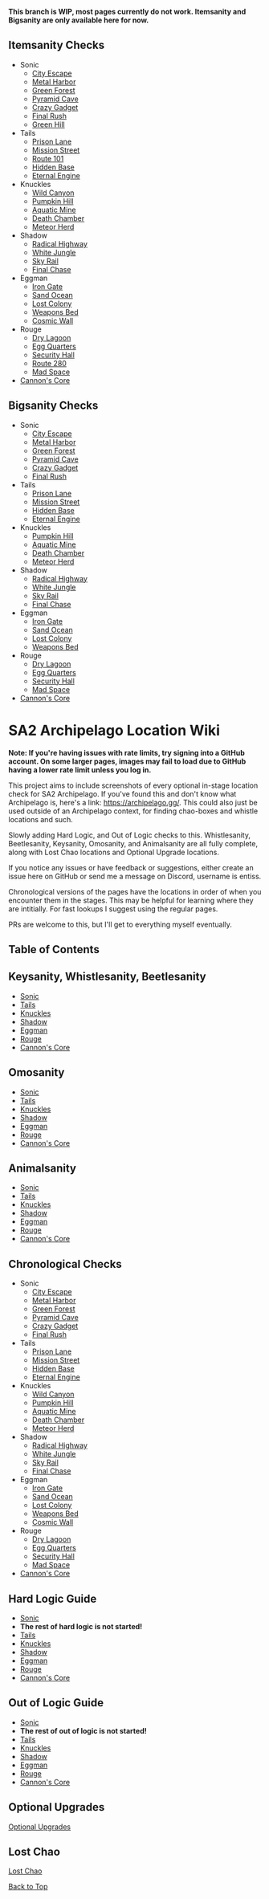 **This branch is WIP, most pages currently do not work. Itemsanity and Bigsanity are only available here for now.**

## Itemsanity Checks
- Sonic
  - [City Escape](./Sonic/CityEscapeItemsanity.md)
  - [Metal Harbor](./Sonic/MetalHarborItemsanity.md)
  - [Green Forest](./Sonic/GreenForestItemsanity.md)
  - [Pyramid Cave](./Sonic/PyramidCaveItemsanity.md)
  - [Crazy Gadget](./Sonic/CrazyGadgetItemsanity.md)
  - [Final Rush](./Sonic/FinalRushItemsanity.md)
  - [Green Hill](./Sonic/GreenHillItemsanity.md)
- Tails
  - [Prison Lane](./Tails/PrisonLaneItemsanity.md)
  - [Mission Street](./Tails/MissionStreetItemsanity.md)
  - [Route 101](./Tails/Route101Itemsanity.md)
  - [Hidden Base](./Tails/HiddenBaseItemsanity.md)
  - [Eternal Engine](./Tails/EternalEngineItemsanity.md)
- Knuckles
  - [Wild Canyon](./Knuckles/WildCanyonItemsanity.md)
  - [Pumpkin Hill](./Knuckles/PumpkinHillItemsanity.md)
  - [Aquatic Mine](./Knuckles/AquaticMineItemsanity.md)
  - [Death Chamber](./Knuckles/DeathChamberItemsanity.md)
  - [Meteor Herd](./Knuckles/MeteorHerdItemsanity.md)
- Shadow
  - [Radical Highway](./Shadow/RadicalHighwayItemsanity.md)
  - [White Jungle](./Shadow/WhiteJungleItemsanity.md)
  - [Sky Rail](./Shadow/SkyRailItemsanity.md)
  - [Final Chase](./Shadow/FinalChaseItemsanity.md)
- Eggman
  - [Iron Gate](./Eggman/IronGateItemsanity.md)
  - [Sand Ocean](./Eggman/SandOceanItemsanity.md)
  - [Lost Colony](./Eggman/LostColonyItemsanity.md)
  - [Weapons Bed](./Eggman/WeaponsBedItemsanity.md)
  - [Cosmic Wall](./Eggman/CosmicWallItemsanity.md)
- Rouge
  - [Dry Lagoon](./Rouge/DryLagoonItemsanity.md)
  - [Egg Quarters](./Rouge/EggQuartersItemsanity.md)
  - [Security Hall](./Rouge/SecurityHallItemsanity.md)
  - [Route 280](./Rouge/Route280Itemsanity.md)
  - [Mad Space](./Rouge/MadSpaceItemsanity.md)
- [Cannon's Core](./CannonsCore/CannonsCoreItemsanity.md)

## Bigsanity Checks
- Sonic
  - [City Escape](./Sonic/CityEscapeBigsanity.md)
  - [Metal Harbor](./Sonic/MetalHarborBigsanity.md)
  - [Green Forest](./Sonic/GreenForestBigsanity.md)
  - [Pyramid Cave](./Sonic/PyramidCaveBigsanity.md)
  - [Crazy Gadget](./Sonic/CrazyGadgetBigsanity.md)
  - [Final Rush](./Sonic/FinalRushBigsanity.md)
- Tails
  - [Prison Lane](./Tails/PrisonLaneBigsanity.md)
  - [Mission Street](./Tails/MissionStreetBigsanity.md)
  - [Hidden Base](./Tails/HiddenBaseBigsanity.md)
  - [Eternal Engine](./Tails/EternalEngineBigsanity.md)
- Knuckles
  - [Pumpkin Hill](./Knuckles/PumpkinHillBigsanity.md)
  - [Aquatic Mine](./Knuckles/AquaticMineBigsanity.md)
  - [Death Chamber](./Knuckles/DeathChamberBigsanity.md)
  - [Meteor Herd](./Knuckles/MeteorHerdBigsanity.md)
- Shadow
  - [Radical Highway](./Shadow/RadicalHighwayBigsanity.md)
  - [White Jungle](./Shadow/WhiteJungleBigsanity.md)
  - [Sky Rail](./Shadow/SkyRailBigsanity.md)
  - [Final Chase](./Shadow/FinalChaseBigsanity.md)
- Eggman
  - [Iron Gate](./Eggman/IronGateBigsanity.md)
  - [Sand Ocean](./Eggman/SandOceanBigsanity.md)
  - [Lost Colony](./Eggman/LostColonyBigsanity.md)
  - [Weapons Bed](./Eggman/WeaponsBedBigsanity.md)
- Rouge
  - [Dry Lagoon](./Rouge/DryLagoonBigsanity.md)
  - [Egg Quarters](./Rouge/EggQuartersBigsanity.md)
  - [Security Hall](./Rouge/SecurityHallBigsanity.md)
  - [Mad Space](./Rouge/MadSpaceBigsanity.md)
- [Cannon's Core](./CannonsCore/CannonsCoreBigsanity.md)

# SA2 Archipelago Location Wiki

**Note: If you're having issues with rate limits, try signing into a GitHub account. On some larger pages, images may fail to load due to GitHub having a lower rate limit unless you log in.**

This project aims to include screenshots of every optional in-stage location check for SA2 Archipelago. If you've found this and don't know what Archipelago is, here's a link: https://archipelago.gg/. This could also just be used outside of an Archipelago context, for finding chao-boxes and whistle locations and such.

Slowly adding Hard Logic, and Out of Logic checks to this.
Whistlesanity, Beetlesanity, Keysanity, Omosanity, and Animalsanity are all fully complete, along with Lost Chao locations and Optional Upgrade locations.

If you notice any issues or have feedback or suggestions, either create an issue here on GitHub or send me a message on Discord, username is entiss.

Chronological versions of the pages have the locations in order of when you encounter them in the stages. This may be helpful for learning where they are intitially. For fast lookups I suggest using the regular pages.

PRs are welcome to this, but I'll get to everything myself eventually.

## Table of Contents

## Keysanity, Whistlesanity, Beetlesanity
- [Sonic](./Sonic/Sonic.md)
- [Tails](./Tails/Tails.md)
- [Knuckles](./Knuckles/Knuckles.md)
- [Shadow](./Shadow/Shadow.md)
- [Eggman](./Eggman/Eggman.md)
- [Rouge](./Rouge/Rouge.md)
- [Cannon's Core](./CannonsCore/CannonsCore.md)

## Omosanity
- [Sonic](./Sonic/SonicOmosanity.md)
- [Tails](./Tails/TailsOmosanity.md)
- [Knuckles](./Knuckles/KnucklesOmosanity.md)
- [Shadow](./Shadow/ShadowOmosanity.md)
- [Eggman](./Eggman/EggmanOmosanity.md)
- [Rouge](./Rouge/RougeOmosanity.md)
- [Cannon's Core](./CannonsCore/CannonsCoreOmosanity.md)

## Animalsanity
- [Sonic](./Sonic/SonicAnimalsanity.md)
- [Tails](./Tails/TailsAnimalsanity.md)
- [Knuckles](./Knuckles/KnucklesAnimalsanity.md)
- [Shadow](./Shadow/ShadowAnimalsanity.md)
- [Eggman](./Eggman/EggmanAnimalsanity.md)
- [Rouge](./Rouge/RougeAnimalsanity.md)
- [Cannon's Core](./CannonsCore/CannonsCoreAnimalsanity.md)

## Chronological Checks
- Sonic
  - [City Escape](./Sonic/Chronological/CityEscapeChronological.md)
  - [Metal Harbor](./Sonic/Chronological/MetalHarborChronological.md)
  - [Green Forest](./Sonic/Chronological/GreenForestChronological.md)
  - [Pyramid Cave](./Sonic/Chronological/PyramidCaveChronological.md)
  - [Crazy Gadget](./Sonic/Chronological/CrazyGadgetChronological.md)
  - [Final Rush](./Sonic/Chronological/FinalRushChronological.md)
- Tails
  - [Prison Lane](./Tails/Chronological/PrisonLaneChronological.md)
  - [Mission Street](./Tails/Chronological/MissionStreetChronological.md)
  - [Hidden Base](./Tails/Chronological/HiddenBaseChronological.md)
  - [Eternal Engine](./Tails/Chronological/EternalEngineChronological.md)
- Knuckles
  - [Wild Canyon](./Knuckles/Chronological/WildCanyonChronological.md)
  - [Pumpkin Hill](./Knuckles/Chronological/PumpkinHillChronological.md)
  - [Aquatic Mine](./Knuckles/Chronological/AquaticMineChronological.md)
  - [Death Chamber](./Knuckles/Chronological/DeathChamberChronological.md)
  - [Meteor Herd](./Knuckles/Chronological/MeteorHerdChronological.md)
- Shadow
  - [Radical Highway](./Shadow/Chronological/RadicalHighwayChronological.md)
  - [White Jungle](./Shadow/Chronological/WhiteJungleChronological.md)
  - [Sky Rail](./Shadow/Chronological/SkyRailChronological.md)
  - [Final Chase](./Shadow/Chronological/FinalChaseChronological.md)
- Eggman
  - [Iron Gate](./Eggman/Chronological/IronGateChronological.md)
  - [Sand Ocean](./Eggman/Chronological/SandOceanChronological.md)
  - [Lost Colony](./Eggman/Chronological/LostColonyChronological.md)
  - [Weapons Bed](./Eggman/Chronological/WeaponsBedChronological.md)
  - [Cosmic Wall](./Eggman/Chronological/CosmicWallChronological.md)
- Rouge
  - [Dry Lagoon](./Rouge/Chronological/DryLagoonChronological.md)
  - [Egg Quarters](./Rouge/Chronological/EggQuartersChronological.md)
  - [Security Hall](./Rouge/Chronological/SecurityHallChronological.md)
  - [Mad Space](./Rouge/Chronological/MadSpaceChronological.md)
- [Cannon's Core](./CannonsCore/CannonsCoreChronological.md)

## Hard Logic Guide
- [Sonic](./Sonic/SonicHardLogic.md)
- **The rest of hard logic is not started!**
- [Tails](./Tails/TailsHardLogic.md)
- [Knuckles](./Knuckles/KnucklesHardLogic.md)
- [Shadow](./Shadow/ShadowHardLogic.md)
- [Eggman](./Eggman/EggmanHardLogic.md)
- [Rouge](./Rouge/RougeHardLogic.md)
- [Cannon's Core](./CannonsCore/CannonsCoreHardLogic.md)

## Out of Logic Guide
- [Sonic](./Sonic/SonicOutOfLogic.md)
- **The rest of out of logic is not started!**
- [Tails](./Tails/TailsOutOfLogic.md)
- [Knuckles](./Knuckles/KnucklesOutOfLogic.md)
- [Shadow](./Shadow/ShadowOutOfLogic.md)
- [Eggman](./Eggman/EggmanOutOfLogic.md)
- [Rouge](./Rouge/RougeOutOfLogic.md)
- [Cannon's Core](./CannonsCore/CannonsCoreOutOfLogic.md)

## Optional Upgrades
[Optional Upgrades](./OptionalUpgrades/OptionalUpgrades.md)

## Lost Chao
[Lost Chao](./LostChao/LostChao.md)

[Back to Top](#)
